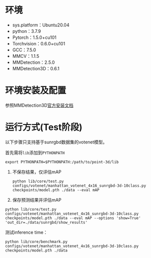 # 环境

- sys.platform：Ubuntu20.04
- python：3.7.9
- Pytorch：1.5.0+cu101
- Torchvision：0.6.0+cu101
- GCC：7.5.0
- MMCV：1.1.5
- MMDetection：2.5.0
- MMDetection3D：0.6.1

# 环境安装及配置

参照MMDetection3D[官方安装文档](https://mmdetection3d.readthedocs.io/en/latest/getting_started.html#installation)

# 运行方式(Test阶段)

以下步骤只支持基于sunrgbd数据集的votenet模型。

首先需将`lib`添加到`PYTHONPATH`    

```shell
export PYTHONPATH=$PYTHONPATH:/path/to/point-3d/lib
```



1. 不保存结果，仅评估mAP

   ```shell
   python lib/core/test.py configs/votenet/manhattan_votenet_4x16_sunrgbd-3d-10class.py checkpoints/model.pth ./data --eval mAP
   ```

2.  保存预测结果并评估mAP

   ```shel
   python lib/core/test.py configs/votenet/manhattan_votenet_4x16_sunrgbd-3d-10class.py checkpoints/model.pth ./data --eval mAP --options 'show=True' 'out_dir=./data/sunrgbd/show_results'
   ```

测试inference time：  

```shell
python lib/core/benchmark.py configs/votenet/manhattan_votenet_4x16_sunrgbd-3d-10class.py checkpoints/model.pth ./data
```

